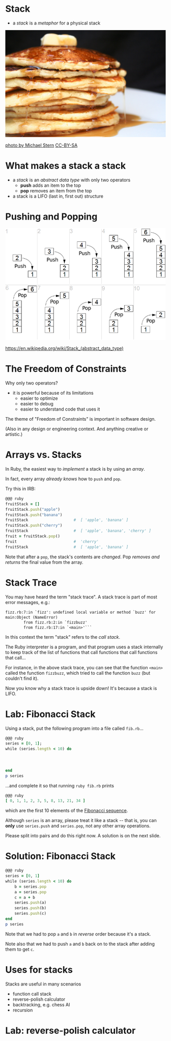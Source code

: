 # Stack

* a *stack* is a *metaphor* for a physical stack

![pancakes](../images/pancakes.jpg)

[photo by Michael Stern](https://www.flickr.com/photos/68711844@N07/15638298618)
[CC-BY-SA](https://creativecommons.org/licenses/by-sa/2.0/)

# What makes a stack a stack

* a *stack* is an *abstract data type* with only two operators
    * **push** adds an item to the top
    * **pop** removes an item from the top
* a stack is a LIFO (last in, first out) structure

# Pushing and Popping

![stack](../images/stack.png) 

<https://en.wikipedia.org/wiki/Stack_(abstract_data_type)>

# The Freedom of Constraints

Why only two operators?

* it is powerful because of its limitations
    * easier to optimize 
    * easier to debug
    * easier to understand code that uses it

The theme of "Freedom of Constraints" is important in software design. 

(Also in any design or engineering context. And anything creative or artistic.)

# Arrays vs. Stacks

In Ruby, the easiest way to *implement* a stack is by using an *array*.

In fact, every array *already knows* how to `push` and `pop`.

Try this in IRB:

```ruby
@@@ ruby
fruitStack = []
fruitStack.push("apple")
fruitStack.push("banana")
fruitStack                    #  [ 'apple', 'banana' ]
fruitStack.push("cherry")
fruitStack                    #  [ 'apple', 'banana', 'cherry' ]
fruit = fruitStack.pop()
fruit                         #  'cherry'
fruitStack                    #  [ 'apple', 'banana' ]
```
    
Note that after a `pop`, the stack's contents are *changed*. Pop *removes and returns* the final value from the array.

# Stack Trace

You may have heard the term "stack trace". A stack trace is part of most error messages, e.g.:

```
fizz.rb:7:in `fizz': undefined local variable or method `buzz' for main:Object (NameError)
        from fizz.rb:2:in `fizzbuzz'
        from fizz.rb:17:in `<main>'```
```

In this context the term "stack" refers to the *call stack*.

The Ruby interpreter is a program, and that program uses a stack internally to keep track of the list of functions that call functions that call functions that call...

For instance, in the above stack trace, you can see that the function `<main>` called the function `fizzbuzz`, which tried to call the function `buzz` (but couldn't find it).

Now you know why a stack trace is upside down! It's because a stack is LIFO.

# Lab: Fibonacci Stack

Using a stack, put the following program into a file called `fib.rb`...

```ruby
@@@ ruby
series = [0, 1];
while (series.length < 10) do



end
p series
```

...and complete it so that running `ruby fib.rb` prints 

```ruby
@@@ ruby
[ 0, 1, 1, 2, 3, 5, 8, 13, 21, 34 ]
```

which are the first 10 elements of the [Fibonacci sequence](https://en.wikipedia.org/wiki/Fibonacci_number).

Although `series` is an array, please treat it like a stack -- that is, you can **only** use `series.push` and `series.pop`, not any other array operations.

Please split into pairs and do this right now. A solution is on the next slide.

# Solution: Fibonacci Stack

```ruby
@@@ ruby
series = [0, 1]
while (series.length < 10) do
    b = series.pop
    a = series.pop
    c = a + b
    series.push(a)
    series.push(b)
    series.push(c)
end
p series
```

Note that we had to pop `a` and `b` in *reverse* order because it's a stack.

Note also that we had to push `a` and `b` back on to the stack after adding them to get `c`.

# Uses for stacks

Stacks are useful in many scenarios

* function call stack
* reverse-polish calculator
* backtracking, e.g. chess AI
* recursion
    
# Lab: reverse-polish calculator
